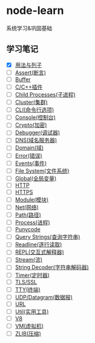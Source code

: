 # node-learn

系统学习&巩固基础

## 学习笔记

- [x] [用法与列子](./docs/hello.md)
- [ ] [Assert(断言)](./docs/assert.md)
- [ ] [Buffer](./docs/buffer.md)
- [ ] [C/C++插件](./docs/c.md)
- [ ] [Child Processes(子进程)](./docs/child-processes.md)
- [ ] [Cluster(集群)](./docs/cluster.md)
- [ ] [CLI(命令行选项)](./docs/cli.md)
- [ ] [Console(控制台)](./docs/console.md)
- [ ] [Crypto(加密)](./docs/crypto.md)
- [ ] [Debugger(调试器)](./docs/debugger.md)
- [ ] [DNS(域名服务器)](./docs/dns.md)
- [ ] [Domain(域)](./docs/domain.md)
- [ ] [Error(错误)](./docs/error.md)
- [ ] [Events(事件)](./docs/events.md)
- [ ] [File System(文件系统)](./docs/flie-system.md)
- [ ] [Global(全局变量)](./docs/global.md)
- [ ] [HTTP](./docs/http.md)
- [ ] [HTTPS](./docs/https.md)
- [ ] [Module(模块)](./docs/module.md)
- [ ] [Net(网络)](./docs/net.md)
- [ ] [Path(路径)](./docs/path.md)
- [ ] [Process(进程)](./docs/Process.md)
- [ ] [Punycode](./docs/punycode.md)
- [ ] [Query Strings(查询字符串)](./docs/query-strings.md)
- [ ] [Readline(逐行读取)](./docs/readline.md)
- [ ] [REPL(交互式解释器)](./docs/repl.md)
- [ ] [Stream(流)](./docs/stream.md)
- [ ] [String Decoder(字符串解码器)](./docs/string-decoder.md)
- [ ] [Timer(定时器)](./docs/timer.md)
- [ ] [TLS/SSL](./docs/tls.md)
- [ ] [TTY(终端)](./docs/tty.md)
- [ ] [UDP/Datagram(数据报)](./docs/udp.md)
- [ ] [URL](./docs/url.md)
- [ ] [Util(实用工具)](./docs/util.md)
- [ ] [V8](./docs/v8.md)
- [ ] [VM(虚拟机)](./docs/vm.md)
- [ ] [ZLIB(压缩)](./docs/zlib.md)